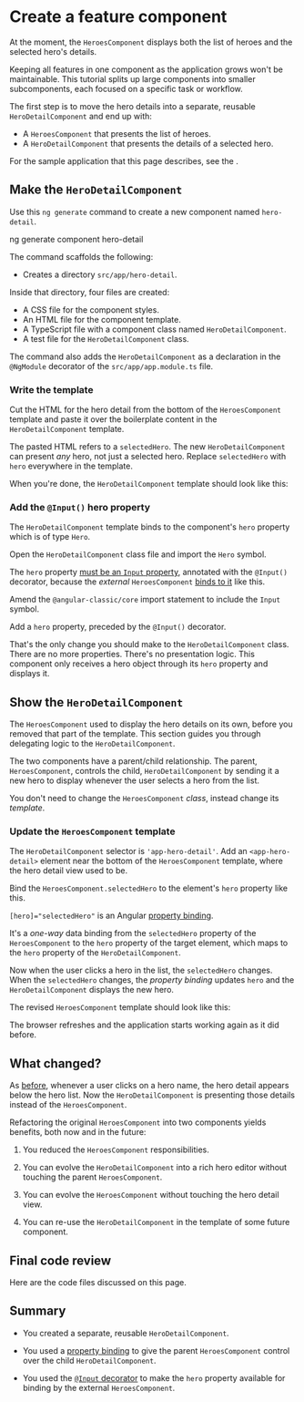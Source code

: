 # Create a feature component

At the moment, the `HeroesComponent` displays both the list of heroes and the selected hero's details.

Keeping all features in one component as the application grows won't be maintainable.
This tutorial splits up large components into smaller subcomponents, each focused on a specific task or workflow.

The first step is to move the hero details into a separate, reusable `HeroDetailComponent` and end up with:

* A `HeroesComponent` that presents the list of heroes.
* A `HeroDetailComponent` that presents the details of a selected hero.

<div class="alert is-helpful">

  For the sample application that this page describes, see the <live-example></live-example>.

</div>

## Make the `HeroDetailComponent`

Use this `ng generate` command to create a new component named `hero-detail`.

<code-example format="shell" language="shell">

ng generate component hero-detail

</code-example>

The command scaffolds the following:

*   Creates a directory `src/app/hero-detail`.

Inside that directory, four files are created:

*   A CSS file for the component styles.
*   An HTML file for the component template.
*   A TypeScript file with a component class named `HeroDetailComponent`.
*   A test file for the `HeroDetailComponent` class.

The command also adds the `HeroDetailComponent` as a declaration in the `@NgModule` decorator of the `src/app/app.module.ts` file.

### Write the template

Cut the HTML for the hero detail from the bottom of the `HeroesComponent` template and paste it over the boilerplate content in the `HeroDetailComponent` template.

The pasted HTML refers to a `selectedHero`.
The new `HeroDetailComponent` can present *any* hero, not just a selected hero.
Replace `selectedHero` with `hero` everywhere in the template.

When you're done, the `HeroDetailComponent` template should look like this:

<code-example header="src/app/hero-detail/hero-detail.component.html" path="toh-pt3/src/app/hero-detail/hero-detail.component.html"></code-example>

### Add the `@Input()` hero property

The `HeroDetailComponent` template binds to the component's `hero` property
which is of type `Hero`.

Open the `HeroDetailComponent` class file and import the `Hero` symbol.

<code-example path="toh-pt3/src/app/hero-detail/hero-detail.component.ts"
region="import-hero" header="src/app/hero-detail/hero-detail.component.ts (import Hero)"></code-example>

The `hero` property
[must be an `Input` property](guide/inputs-outputs "Input and Output properties"),
annotated with the `@Input()` decorator,
because the *external* `HeroesComponent` [binds to it](#heroes-component-template) like this.

<code-example path="toh-pt3/src/app/heroes/heroes.component.html" region="hero-detail-binding"></code-example>

Amend the `@angular-classic/core` import statement to include the `Input` symbol.

<code-example header="src/app/hero-detail/hero-detail.component.ts (import Input)" path="toh-pt3/src/app/hero-detail/hero-detail.component.ts" region="import-input"></code-example>

Add a `hero` property, preceded by the `@Input()` decorator.

<code-example header="src/app/hero-detail/hero-detail.component.ts" path="toh-pt3/src/app/hero-detail/hero-detail.component.ts" region="input-hero"></code-example>

That's the only change you should make to the `HeroDetailComponent` class.
There are no more properties. There's no presentation logic.
This component only receives a hero object through its `hero` property and displays it.

## Show the `HeroDetailComponent`

The `HeroesComponent` used to display the hero details on its own, before you removed that part of the template.
This section guides you through delegating logic to the `HeroDetailComponent`.

The two components have a parent/child relationship.
The parent, `HeroesComponent`, controls the child, `HeroDetailComponent` by
sending it a new hero to display whenever the user selects a hero from the list.

You don't need to change the `HeroesComponent` *class*, instead change its *template*.

<a id="heroes-component-template"></a>

### Update the `HeroesComponent` template

The `HeroDetailComponent` selector is `'app-hero-detail'`.
Add an `<app-hero-detail>` element near the bottom of the `HeroesComponent` template, where the hero detail view used to be.

Bind the `HeroesComponent.selectedHero` to the element's `hero` property like this.

<code-example header="heroes.component.html (HeroDetail binding)" path="toh-pt3/src/app/heroes/heroes.component.html" region="hero-detail-binding"></code-example>

`[hero]="selectedHero"` is an Angular [property binding](guide/property-binding).

It's a *one-way* data binding from
the `selectedHero` property of the `HeroesComponent` to the `hero` property of the target element, which maps to the `hero` property of the `HeroDetailComponent`.

Now when the user clicks a hero in the list, the `selectedHero` changes.
When the `selectedHero` changes, the *property binding* updates `hero` and
the `HeroDetailComponent` displays the new hero.

The revised `HeroesComponent` template should look like this:

<code-example path="toh-pt3/src/app/heroes/heroes.component.html"
  header="heroes.component.html"></code-example>

The browser refreshes and the application starts working again as it did before.

## What changed?

As [before](tutorial/tour-of-heroes/toh-pt2), whenever a user clicks on a hero name,
the hero detail appears below the hero list.
Now the `HeroDetailComponent` is presenting those details instead of the `HeroesComponent`.

Refactoring the original `HeroesComponent` into two components yields benefits, both now and in the future:

1. You reduced the `HeroesComponent` responsibilities.

1. You can evolve the `HeroDetailComponent` into a rich hero editor
without touching the parent `HeroesComponent`.

1. You can evolve the `HeroesComponent` without touching the hero detail view.

1. You can re-use the `HeroDetailComponent` in the template of some future component.

## Final code review

Here are the code files discussed on this page.

<code-tabs>

  <code-pane header="src/app/hero-detail/hero-detail.component.ts" path="toh-pt3/src/app/hero-detail/hero-detail.component.ts"></code-pane>

  <code-pane header="src/app/hero-detail/hero-detail.component.html" path="toh-pt3/src/app/hero-detail/hero-detail.component.html"></code-pane>

  <code-pane header="src/app/heroes/heroes.component.html" path="toh-pt3/src/app/heroes/heroes.component.html"></code-pane>

  <code-pane header="src/app/app.module.ts" path="toh-pt3/src/app/app.module.ts"></code-pane>

</code-tabs>

## Summary

*   You created a separate, reusable `HeroDetailComponent`.

*   You used a [property binding](guide/property-binding) to give the parent `HeroesComponent` control over the child `HeroDetailComponent`.

*   You used the [`@Input` decorator](guide/inputs-outputs)
to make the `hero` property available for binding
by the external `HeroesComponent`.
